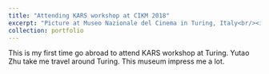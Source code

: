 ```yaml
---
title: "Attending KARS workshop at CIKM 2018"
excerpt: "Picture at Museo Nazionale del Cinema in Turing, Italy<br/><img src='/images/Turing-cikm-2018.jpeg'>"
collection: portfolio
---
```


This is my first time go abroad to attend KARS workshop at Turing. Yutao Zhu take me travel around Turing. This museum impress me a lot.
